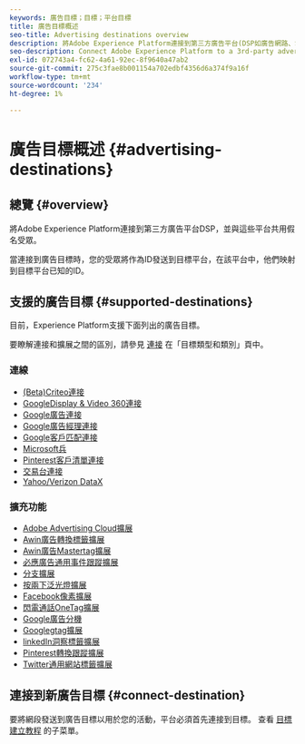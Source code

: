 ```yaml
---
keywords: 廣告目標；目標；平台目標
title: 廣告目標概述
seo-title: Advertising destinations overview
description: 將Adobe Experience Platform連接到第三方廣告平台(DSP如廣告網路、SSP)，並與這些平台共用假名受眾。
seo-description: Connect Adobe Experience Platform to a 3rd-party advertising platform (e.g. DSP, ad network, SSP) and share pseudonymous audiences to these platforms.
exl-id: 072743a4-fc62-4a61-92ec-8f9640a47ab2
source-git-commit: 275c3fae8b001154a702edbf4356d6a374f9a16f
workflow-type: tm+mt
source-wordcount: '234'
ht-degree: 1%

---
```


# 廣告目標概述 {#advertising-destinations}

## 總覽 {#overview}

將Adobe Experience Platform連接到第三方廣告平台DSP，並與這些平台共用假名受眾。

當連接到廣告目標時，您的受眾將作為ID發送到目標平台，在該平台中，他們映射到目標平台已知的ID。

## 支援的廣告目標 {#supported-destinations}

目前，Experience Platform支援下面列出的廣告目標。

要瞭解連接和擴展之間的區別，請參見 [連接](../../destination-types.md#connections) 在「目標類型和類別」頁中。

### 連線

* [(Beta)Criteo連接](criteo.md)
* [GoogleDisplay &amp; Video 360連接](google-dv360.md)
* [Google廣告連接](google-ads-destination.md)
* [Google廣告經理連接](google-ad-manager.md)
* [Google客戶匹配連接](google-customer-match.md)
* [Microsoft兵](bing.md)
* [Pinterest客戶清單連接](pinterest.md)
* [交易台連接](tradedesk.md)
* [Yahoo/Verizon DataX](datax.md)

### 擴充功能

* [Adobe Advertising Cloud擴展](adobe-advertising-cloud.md)
* [Awin廣告轉換標籤擴展](awin-conversiontag.md)
* [Awin廣告Mastertag擴展](awin-mastertag.md)
* [必應廣告通用事件跟蹤擴展](bing-ads.md)
* [分支擴展](branch.md)
* [按兩下泛光燈擴展](doubleclick-floodlight.md)
* [Facebook像素擴展](facebook-pixel.md)
* [閃電通話OneTag擴展](flashtalking.md)
* [Google廣告分機](google-ads-extension.md)
* [Googlegtag擴展](gtag-advertising.md)
* [linkedIn洞察標籤擴展](linkedin.md)
* [Pinterest轉換跟蹤擴展](pinterest-extension.md)
* [Twitter通用網站標籤擴展](twitter-uwt.md)

## 連接到新廣告目標 {#connect-destination}

要將網段發送到廣告目標以用於您的活動，平台必須首先連接到目標。 查看 [目標建立教程](../../ui/connect-destination.md) 的子菜單。
